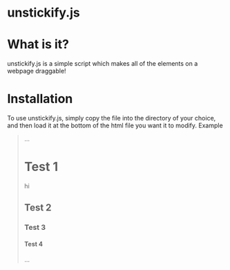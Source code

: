 unstickify.js
=============

# What is it?
unstickify.js is a simple script which makes all of the elements on a webpage draggable!

# Installation
To use unstickify.js, simply copy the file into the directory of your choice, and then load it at the bottom of the html file you want it to modify.
Example
<blockquote>
	...
	<div>
		<h1>Test 1</h1>
		<p>hi</p>
		<h2>Test 2</h2>
	</div>
	<div>
		<h3>Test 3</h3>
		<h4>Test 4</h4>
	</div>
	<!-- hello! -->
	<script src="../src/unstickify.js"></script>
	...
</blockquote>